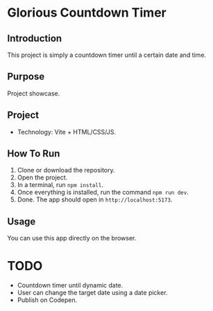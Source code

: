 # Glorious Countdown Timer
## Introduction
This project is simply a countdown timer until a certain date and time.
## Purpose
Project showcase.
## Project
- Technology: Vite + HTML/CSS/JS.
## How To Run
1. Clone or download the repository.
2. Open the project.
3. In a terminal, run `npm install`.
4. Once everything is installed, run the command `npm run dev`.
5. Done. The app should open in `http://localhost:5173`.


## Usage
You can use this app directly on the browser.

# TODO
- Countdown timer until dynamic date.
- User can change the target date using a date picker.
- Publish on Codepen.